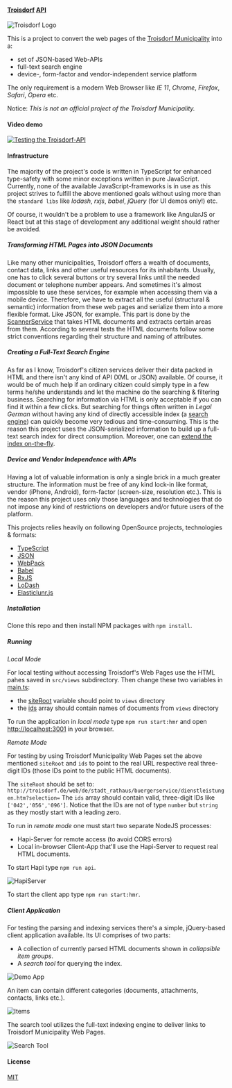 #### [Troisdorf](https://en.wikipedia.org/wiki/Troisdorf) [API](https://en.wikipedia.org/wiki/Application_programming_interface)

![Troisdorf Logo](https://s32.postimg.org/rijxkp6gj/tro_logo.png)

This is a project to convert the web pages of the [Troisdorf Municipality](http://troisdorf.de/web/en/index.htm) into a:

 - set of JSON-based Web-APIs 
 - full-text search engine    
 - device-, form-factor and vendor-independent service platform

The only requirement is a modern Web Browser like *IE 11*, *Chrome*, *Firefox*, *Safari*, *Opera* etc.

Notice: *This is not an official project of the Troisdorf Municipality.*   

#### Video demo 

[![Testing the Troisdorf-API](http://img.youtube.com/vi/9d_ZmUlcxZM/0.jpg)](http://www.youtube.com/watch?v=9d_ZmUlcxZM)

#### Infrastructure

The majority of the project's code is written in TypeScript for enhanced type-safety with some minor
exceptions written in pure JavaScript. Currently, none of the available JavaScript-frameworks is in 
use as this project strives to fulfill the above mentioned goals without using more than the 
`standard libs` like *lodash*, *rxjs*, *babel*, *jQuery* (for UI demos only!) etc. 

Of course, it wouldn't be a problem to use a framework like AngularJS or React but at this stage of development 
any additional weight should rather be avoided. 

##### Transforming HTML Pages into JSON Documents

Like many other municipalities, Troisdorf offers a wealth of documents, contact data, links and other 
useful resources for its inhabitants. Usually, one has to click several buttons or try several links 
until the needed document or telephone number appears. And sometimes it's almost impossible to use 
these services, for example when accessing them via a mobile device. Therefore, we have to extract 
all the useful (structural & semantic) information from these web pages and serialize them into a 
more flexible format. Like JSON, for example. This part is done by the [ScannerService](https://github.com/brakmic/TroAPI/blob/master/src/services/scanner/scanner.service.ts#L40) that takes 
HTML documents and extracts certain areas from them. According to several tests the HTML documents
follow some strict conventions regarding their structure and naming of attributes. 

##### Creating a Full-Text Search Engine

As far as I know, Troisdorf's citizen services deliver their data packed in HTML and there 
isn't any kind of API (XML or JSON) available. Of course, it would be of much help if an ordinary citizen could
simply type in a few terms he/she understands and let the machine do the searching & filtering business.
Searching for information via HTML is only acceptable if you can find it within a few clicks. But 
searching for things often written in *Legal German* without having any kind of directly 
accessible index (a [search engine](https://github.com/brakmic/TroAPI/blob/master/src/services/search/search.service.ts)) can quickly become very tedious and time-consuming. This is the reason
this project uses the JSON-serialized information to build up a full-text search 
index for direct consumption. Moreover, one can [extend the index on-the-fly](https://github.com/brakmic/TroAPI/blob/master/src/services/search/search.service.ts#L28).    

##### Device and Vendor Independence with APIs 

Having a lot of valuable information is only a single brick in a much greater structure. The information 
must be free of any kind lock-in like format, vendor (iPhone, Android), form-factor (screen-size, resolution etc.).
This is the reason this project uses only those languages and technologies that do not impose any kind of 
restrictions on developers and/or future users of the platform. 

This projects relies heavily on following OpenSource projects, technologies & formats: 

 - [TypeScript](https://www.typescriptlang.org/)
 - [JSON](http://json.org/)
 - [WebPack](https://webpack.github.io/)
 - [Babel](https://babeljs.io/)
 - [RxJS](http://reactivex.io/)
 - [LoDash](https://lodash.com/)
 - [Elasticlunr.js](http://elasticlunr.com/)

##### Installation 

Clone this repo and then install NPM packages with `npm install`.

##### Running 

*Local Mode*

For local testing without accessing Troisdorf's Web Pages use the HTML pahes saved in `src/views` subdirectory. 
Then change these two variables in [main.ts](https://github.com/brakmic/TroAPI/blob/master/src/app/main.ts):
 - the [siteRoot](https://github.com/brakmic/TroAPI/blob/master/src/app/main.ts#L29) variable should point to `views` directory
 - the [ids](https://github.com/brakmic/TroAPI/blob/master/src/app/main.ts#L56) array should contain names of documents from `views` directory 

To run the application in *local mode* type `npm run start:hmr` and open [http://localhost:3001](http://localhost:3001) in your browser.

*Remote Mode*

For testing by using Troisdorf Municipality Web Pages set the above mentioned `siteRoot` and `ids` to point to the real 
URL respective real three-digit IDs (those IDs point to the public HTML documents). 

The `siteRoot` should be set to: `http://troisdorf.de/web/de/stadt_rathaus/buergerservice/dienstleistungen.htm?selection=`
The `ids` array should contain valid, three-digit IDs like `['042','056','096']`. Notice that the IDs are not of type 
`number` but `string` as they mostly start with a leading zero.

To run in *remote mode* one must start two separate NodeJS processes:

 - Hapi-Server for remote access (to avoid CORS errors)
 - Local in-browser Client-App that'll use the Hapi-Server to request real HTML documents.

 To start Hapi type `npm run api`. 

 ![HapiServer](https://s31.postimg.org/56zgd629l/tro_api_server.png)

 To start the client app type `npm run start:hmr`.

 ##### Client Application 

 For testing the parsing and indexing services there's a simple, jQuery-based client application available.
 Its UI comprises of two parts:

 - A collection of currently parsed HTML documents shown in *collapsible item groups*.
 - A *search tool* for querying the index.

 ![Demo App](http://imageup.info/upload/big/2016/07/24/57951a46029f1.png)

 An item can contain different categories (documents, attachments, contacts, links etc.).

 ![Items](https://s31.postimg.org/7rmnhqdjt/troapi_2.png)

 The search tool utilizes the full-text indexing engine to deliver links to Troisdorf Municipality Web Pages.

 ![Search Tool](https://s31.postimg.org/jjswbo9gp/troapi_3.png)

 #### License 

 [MIT](https://github.com/brakmic/TroAPI/blob/master/LICENSE)